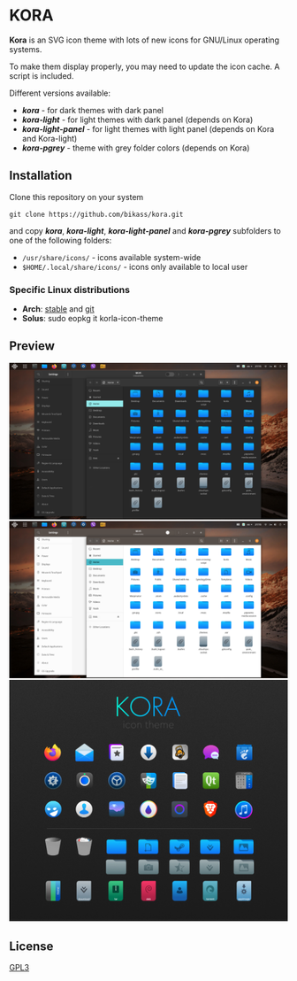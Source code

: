 # KORA

**Kora** is an SVG icon theme with lots of new icons for GNU/Linux operating systems.

To make them display properly, you may need to update the icon cache. A script is included.

Different versions available:
* ***kora*** - for dark themes with dark panel
* ***kora-light*** - for light themes with dark panel (depends on Kora)
* ***kora-light-panel*** - for light themes with light panel (depends on Kora and Kora-light)
* ***kora-pgrey*** - theme with grey folder colors (depends on Kora)


## Installation

Clone this repository on your system

    git clone https://github.com/bikass/kora.git

and copy ***kora***, ***kora-light***, ***kora-light-panel*** and ***kora-pgrey*** subfolders to one of the following folders:

* `/usr/share/icons/` - icons available system-wide
* `$HOME/.local/share/icons/` - icons only available to local user


### Specific Linux distributions

* **Arch**: [stable](https://aur.archlinux.org/packages/kora-icon-theme/) and [git](https://aur.archlinux.org/packages/kora-icon-theme-git/)
* **Solus**: sudo eopkg it korla-icon-theme


## Preview

![](im1.png)
![](im2.png)
![](korla_aps.jpg)


## License

[GPL3](https://www.gnu.org/licenses/gpl-3.0-standalone.html)

